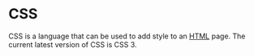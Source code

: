 # CSS

CSS is a language that can be used to add style to an [HTML](/wiki/HTML) page. The current latest version of CSS is CSS 3.